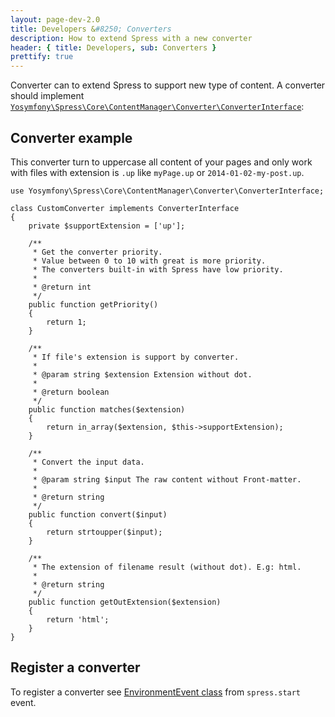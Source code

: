 ```yaml
---
layout: page-dev-2.0
title: Developers &#8250; Converters
description: How to extend Spress with a new converter
header: { title: Developers, sub: Converters }
prettify: true
---
```

Converter can to extend Spress to support new type of content. A converter should
implement [`Yosymfony\Spress\Core\ContentManager\Converter\ConverterInterface`][ConverterInterface]:

## Converter example

This converter turn to uppercase all content of your 
pages and only work with files with extension is `.up` like `myPage.up` or
`2014-01-02-my-post.up`.

```
use Yosymfony\Spress\Core\ContentManager\Converter\ConverterInterface;

class CustomConverter implements ConverterInterface
{
    private $supportExtension = ['up'];
    
    /**
     * Get the converter priority.
     * Value between 0 to 10 with great is more priority.
     * The converters built-in with Spress have low priority.
     * 
     * @return int
     */
    public function getPriority()
    {
        return 1;
    }
    
    /**
     * If file's extension is support by converter.
     * 
     * @param string $extension Extension without dot.
     * 
     * @return boolean
     */
    public function matches($extension)
    {
        return in_array($extension, $this->supportExtension);
    }
    
    /**
     * Convert the input data.
     * 
     * @param string $input The raw content without Front-matter.
     * 
     * @return string
     */
    public function convert($input)
    {
        return strtoupper($input);
    }
    
    /**
     * The extension of filename result (without dot). E.g: html.
     * 
     * @return string
     */
    public function getOutExtension($extension)
    {
        return 'html';
    }
}
```

## Register a converter

To register a converter see 
[EnvironmentEvent class](/docs/2.0/developers/events-list/#add-new-converter) from
`spress.start` event.

[ConverterInterface]: https://github.com/spress/Spress/blob/master/src/Core/ContentManager/Converter/ConverterInterface.php
